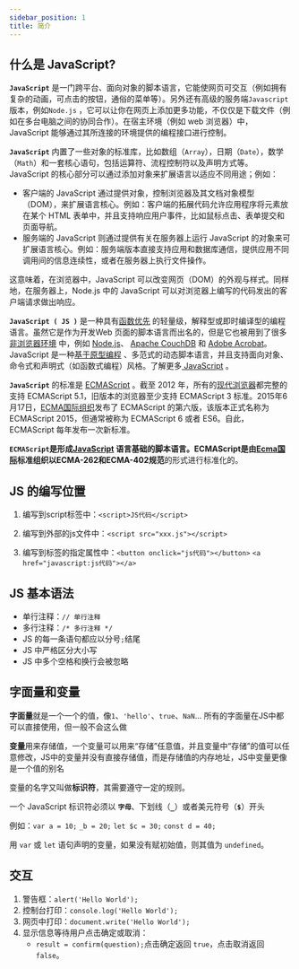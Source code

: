 ```yaml
---
sidebar_position: 1
title: 简介
---
```


## 什么是 JavaScript?

**`JavaScript`**
是一门跨平台、面向对象的脚本语言，它能使网页可交互（例如拥有复杂的动画，可点击的按钮，通俗的菜单等）。另外还有高级的服务端`Javascript`版本，例如`Node.js`
，它可以让你在网页上添加更多功能，不仅仅是下载文件（例如在多台电脑之间的协同合作）。在宿主环境（例如
web 浏览器）中， JavaScript 能够通过其所连接的环境提供的编程接口进行控制。

**`JavaScript`** 内置了一些对象的标准库，比如数组（`Array`），日期（`Date`），数学（`Math`）和一套核心语句，包括运算符、流程控制符以及声明方式等。JavaScript
的核心部分可以通过添加对象来扩展语言以适应不同用途；例如：

- 客户端的 JavaScript 通过提供对象，控制浏览器及其文档对象模型（DOM），来扩展语言核心。例如：客户端的拓展代码允许应用程序将元素放在某个 HTML 表单中，并且支持响应用户事件，比如鼠标点击、表单提交和页面导航。
- 服务端的 JavaScript 则通过提供有关在服务器上运行 JavaScript 的对象来可扩展语言核心。例如：服务端版本直接支持应用和数据库通信，提供应用不同调用间的信息连续性，或者在服务器上执行文件操作。

这意味着，在浏览器中，JavaScript 可以改变网页（DOM）的外观与样式。同样地，在服务器上，Node.js 中的 JavaScript 可以对浏览器上编写的代码发出的客户端请求做出响应。

**`JavaScript ( JS )`** 是一种具有[函数优先](https://developer.mozilla.org//docs/Glossary/First-class_Function)
的轻量级，解释型或即时编译型的编程语言。虽然它是作为开发Web
页面的脚本语言而出名的，但是它也被用到了很多[非浏览器环境](https://en.wikipedia.org/wiki/JavaScript#Uses_outside_Web_pages)
中，例如 [Node.js](https://nodejs.org/)、 [Apache CouchDB](https://couchdb.apache.org/)
和 [Adobe Acrobat](https://www.adobe.com/devnet/acrobat/javascript.html)。JavaScript
是一种[基于原型编程](https://developer.mozilla.org//docs/Glossary/Prototype-based_programming)
、多范式的动态脚本语言，并且支持面向对象、命令式和声明式（如函数式编程）风格。了解更多[ JavaScript](https://developer.mozilla.org//docs/Web/JavaScript/About_JavaScript)
。

**`JavaScript`** 的标准是 [ECMAScript](https://developer.mozilla.org//docs/Web/JavaScript/Language_Resources) 。截至 2012
年，所有的[现代浏览器](https://kangax.github.io/compat-table/es5/)都完整的支持 ECMAScript 5.1，旧版本的浏览器至少支持 ECMAScript 3
标准。2015年6月17日，[ECMA国际组织](https://www.ecma-international.org/)发布了 ECMAScript 的第六版，该版本正式名称为 ECMAScript 2015，但通常被称为
ECMAScript 6 或者 ES6。自此，ECMAScript 每年发布一次新标准。

**`ECMAScript`**是形成[JavaScript](https://developer.mozilla.org/zh-CN/JavaScript)
语言基础的脚本语言。ECMAScript是由[Ecma国际](https://www.ecma-international.org/)标准组织以**ECMA-262和ECMA-402规范**的形式进行标准化的。

## JS 的编写位置

1. 编写到script标签中：`<script>JS代码</script>`

2. 编写到外部的js文件中：`<script src="xxx.js"></script>`

3. 编写到标签的指定属性中：`<button onclick="js代码"></button>` `<a href="javascript:js代码"></a>`

## JS 基本语法

- 单行注释：`// 单行注释`
- 多行注释：`/* 多行注释 */`
- JS 的每一条语句都应以分号`;`结尾
- JS 中严格区分大小写
- JS 中多个空格和换行会被忽略

## 字面量和变量

**字面量**就是一个一个的值，像`1`、`'hello'`、`true`、`NaN`... 所有的字面量在JS中都可以直接使用，但一般不会这么做

**变量**用来存储值，一个变量可以用来“存储”任意值，并且变量中“存储”的值可以任意修改，JS中的变量并没有直接存储值，而是存储值的内存地址，JS中变量更像是一个值的别名

变量的名字又叫做**标识符**，其需要遵守一定的规则。

一个 JavaScript 标识符必须以 **`字母`**、下划线（**`_`**）或者美元符号（**`$`**）开头

例如：`var a = 10;` `_b = 20;` `let $c = 30;` `const d = 40;`

用 `var` 或 `let` 语句声明的变量，如果没有赋初始值，则其值为 `undefined`。

## 交互

1. 警告框：`alert('Hello World');`
2. 控制台打印：`console.log('Hello World');`
3. 网页中打印：`document.write('Hello World');`
4. 显示信息等待用户点击确定或取消：
    - `result = confirm(question);`点击确定返回 `true`，点击取消返回 `false`。
